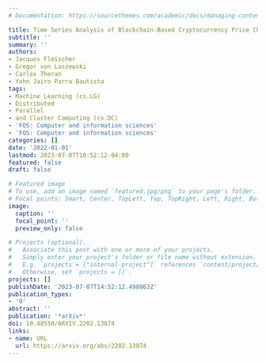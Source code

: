 ```yaml
---
# Documentation: https://sourcethemes.com/academic/docs/managing-content/

title: Time Series Analysis of Blockchain-Based Cryptocurrency Price Changes
subtitle: ''
summary: ''
authors:
- Jacques Fleischer
- Gregor von Laszewski
- Carlos Theran
- Yohn Jairo Parra Bautista
tags:
- Machine Learning (cs.LG)
- Distributed
- Parallel
- and Cluster Computing (cs.DC)
- 'FOS: Computer and information sciences'
- 'FOS: Computer and information sciences'
categories: []
date: '2022-01-01'
lastmod: 2023-07-07T10:52:12-04:00
featured: false
draft: false

# Featured image
# To use, add an image named `featured.jpg/png` to your page's folder.
# Focal points: Smart, Center, TopLeft, Top, TopRight, Left, Right, BottomLeft, Bottom, BottomRight.
image:
  caption: ''
  focal_point: ''
  preview_only: false

# Projects (optional).
#   Associate this post with one or more of your projects.
#   Simply enter your project's folder or file name without extension.
#   E.g. `projects = ["internal-project"]` references `content/project/deep-learning/index.md`.
#   Otherwise, set `projects = []`.
projects: []
publishDate: '2023-07-07T14:52:12.498863Z'
publication_types:
- '0'
abstract: ''
publication: '*arXiv*'
doi: 10.48550/ARXIV.2202.13874
links:
- name: URL
  url: https://arxiv.org/abs/2202.13874
---
```

